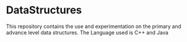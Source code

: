 DataStructures
==============

This repository contains the use and experimentation on the primary and advance level data structures. The Language used is C++ and Java

